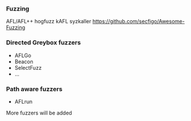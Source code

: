 ### Fuzzing
AFL/AFL++
hogfuzz
kAFL
syzkaller
https://github.com/secfigo/Awesome-Fuzzing


### Directed Greybox fuzzers
- AFLGo
- Beacon
- SelectFuzz
- ...

### Path aware fuzzers
- AFLrun

More fuzzers will be added
